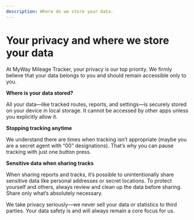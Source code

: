 ```yaml
---
description: Where do we store your data.
---
```


# Your privacy and where we store your data

At MyWay Mileage Tracker, your privacy is our top priority. We firmly believe that your data belongs to you and should remain accessible only to you.&#x20;

**Where is your data stored?**&#x20;

All your data—like tracked routes, reports, and settings—is securely stored on your device in local storage. It cannot be accessed by other apps unless you explicitly allow it.&#x20;

**Stopping tracking anytime**

We understand there are times when tracking isn’t appropriate (maybe you are a secret agent with “00” designations). That’s why you can pause tracking with just one button press.&#x20;

**Sensitive data when sharing tracks**&#x20;

When sharing reports and tracks, it’s possible to unintentionally share sensitive data like personal addresses or secret locations. To protect yourself and others, always review and clean up the data before sharing. Share only what’s absolutely necessary.&#x20;

We take privacy seriously—we never sell your data or statistics to third parties. Your data safety is and will always remain a core focus for us.
